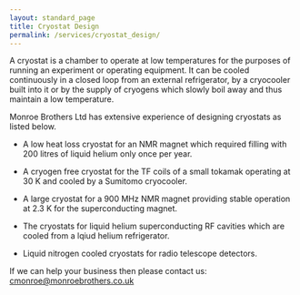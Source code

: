 ```yaml
---
layout: standard_page
title: Cryostat Design
permalink: /services/cryostat_design/
---
```


A cryostat is a chamber to operate at low temperatures for the purposes of running an experiment or operating equipment.  It can be cooled continuously in a closed loop from an external refrigerator, by a cryocooler built into it or by the supply of cryogens which slowly boil away and thus maintain a low temperature.

Monroe Brothers Ltd has extensive experience of designing cryostats as listed below.

* A low heat loss cryostat for an NMR magnet which required filling with 200 litres of liquid helium only once per year.

* A cryogen free cryostat for the TF coils of a small tokamak operating at 30 K and cooled by a Sumitomo cryocooler.

* A large cryostat for a 900 MHz NMR magnet providing stable operation at 2.3 K for the superconducting magnet.

* The cryostats for liquid helium superconducting RF cavities which are cooled from a lqiud helium refrigerator.

* Liquid nitrogen cooled cryostats for radio telescope detectors.

If we can help your business then please contact us: [cmonroe@monroebrothers.co.uk](cmonroe@monroebrothers.co.uk)